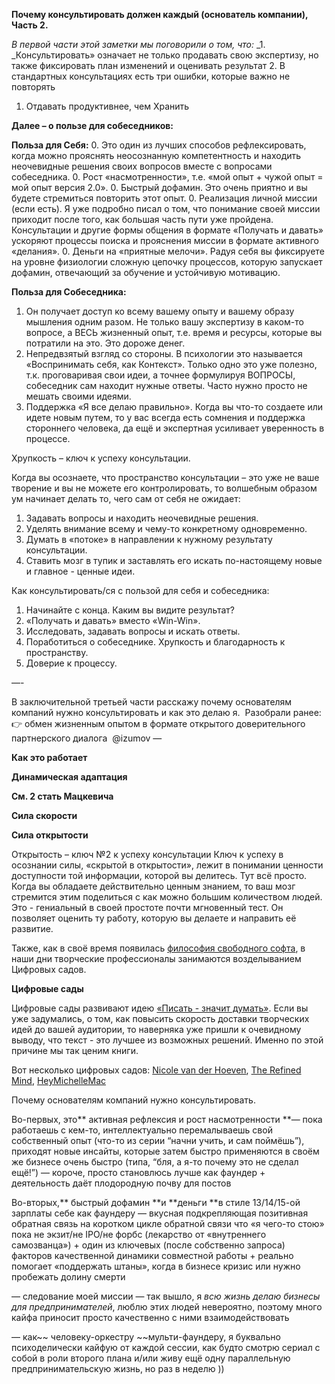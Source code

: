 **Почему консультировать должен каждый (основатель компании), Часть 2.**


_В первой части этой заметки мы поговорили о том, что:_
_1. _Консультировать» означает не только продавать свою экспертизу, но также фиксировать план изменений и оценивать результат
2. В стандартных консультациях есть три ошибки, которые важно не повторять
1. Отдавать продуктивнее, чем Хранить 

**Далее – о пользе для собеседников:**

**Польза для Себя:**
0. Это один из лучших способов рефлексировать, когда можно прояснять неосознанную компетентность и находить неочевидные решения своих вопросов вместе с вопросами собеседника.
0. Рост «насмотренности», т.е. «мой опыт + чужой опыт = мой опыт версия 2.0».
0. Быстрый дофамин. Это очень приятно и вы будете стремиться повторить этот опыт.
0. Реализация личной миссии (если есть). Я уже подробно писал о том, что понимание своей миссии приходит после того, как большая часть пути уже пройдена. Консультации и другие формы общения в формате «Получать и давать» ускоряют процессы поиска и прояснения миссии в формате активного «делания».
0. Деньги на «приятные мелочи». Радуя себя вы фиксируете на уровне физиологии сложную цепочку процессов, которую запускает дофамин, отвечающий за обучение и устойчивую мотивацию.

**Польза для Собеседника:**
1. Он получает доступ ко всему вашему опыту и вашему образу мышления одним разом. Не только вашу экспертизу в каком-то вопросе, а ВЕСЬ жизненный опыт, т.е. время и ресурсы, которые вы потратили на это. Это дороже денег.
2. Непредвзятый взгляд со стороны. В психологии это называется «Воспринимать себя, как Контекст». Только одно это уже полезно, т.к. проговаривая свои идеи, а точнее формулируя ВОПРОСЫ, собеседник сам находит нужные ответы. Часто нужно просто не мешать своими идеями.
3. Поддержка «Я все делаю правильно». Когда вы что-то создаете или идете новым путем, то у вас всегда есть сомнения и поддержка стороннего человека, да ещё и экспертная усиливает уверенность в процессе.

Хрупкость – ключ к успеху консультации.

Когда вы осознаете, что пространство консультации – это уже не ваше творение и вы не можете его контролировать, то волшебным образом ум начинает делать то, чего сам от себя не ожидает:
1. Задавать вопросы и находить неочевидные решения.
2. Уделять внимание всему и чему-то конкретному одновременно.
3. Думать в «потоке» в направлении к нужному результату консультации.
4. Ставить мозг в тупик и заставлять его искать по-настоящему новые и главное - ценные идеи.

Как консультировать/ся с пользой для себя и собеседника:
1. Начинайте с конца. Каким вы видите результат?
2. «Получать и давать» вместо «Win-Win».
3. Исследовать, задавать вопросы и искать ответы.
4. Поpаботиться о собеседнике. Хрупкость и благодарность к пространству.
5. Доверие к процессу.

—-

В заключительной третьей части расскажу почему основателям компаний нужно консультировать и как это делаю я. 
Разобрали ранее:
👉 обмен жизненным опытом в формате открытого доверительного партнерского диалога  @izumov
—

**Как это работает**

**Динамическая адаптация**

**См. 2 стать Мацкевича**

**Сила скорости**

**Сила открытости**

Открытость – ключ №2 к успеху консультации
Ключ к успеху в осознании силы, «скрытой в открытости», лежит в понимании ценности доступности той информации, которой вы делитесь. Тут всё просто. Когда вы обладаете действительно ценным знанием, то ваш мозг стремится этим поделиться с как можно большим количеством людей. Это - гениальный в своей простоте почти мгновенный тест. Он позволяет оценить ту работу, которую вы делаете и направить её развитие.

Также, как в своё время появилась [философия свободного софта](https://ru.wikipedia.org/wiki/Свободное_программное_обеспечение#Философия), в наши дни творческие профессионалы занимаются возделыванием Цифровых садов.

**Цифровые сады**

Цифровые сады развивают идею [«Писать - значит думать»](https://www.thecreativeact.ru/thecreativeact-ru-10-04/notes/productivity/pisat-znachit-dumat/). Если вы уже задумались, о том, как повысить скорость доставки творческих идей до вашей аудитории, то наверняка уже пришли к очевидному выводу, что текст - это лучшее из возможных решений. Именно по этой причине мы так ценим книги.

Вот несколько цифровых садов: [Nicole van der Hoeven](https://nicolevanderhoeven.com/), [The Refined Mind](https://refinedmind.co/), [HeyMichelleMac](https://heymichellemac.com/)





Почему основателям компаний нужно консультировать.

Во-первых, это** активная рефлексия и рост насмотренности **— пока работаешь c кем-то, интеллектуально перемалываешь свой собственный опыт (что-то из серии “начни учить, и сам поймёшь”), приходят новые инсайты, которые затем быстро применяются в своём же бизнесе очень быстро (типа, “бля, а я-то почему это не сделал ещё!”) — короче, просто становлюсь лучше как фаундер + деятельность даёт плодородную почву для постов

Во-вторых,** быстрый дофамин **и **деньги **в стиле 13/14/15-ой зарплаты себе как фаундеру — вкусная подкрепляющая позитивная обратная связь на коротком цикле обратной связи что «я чего-то стою» пока не экзит/не IPO/не форбс (лекарство от «внутреннего самозванца») + один из ключевых (после собственно запроса) факторов качественной динамики совместной работы + реально помогает «поддержать штаны», когда в бизнесе кризис или нужно пробежать долину смерти

— следование моей миссии — так вышло, я _всю жизнь делаю бизнесы для предпринимателей_, люблю этих людей невероятно, поэтому много кайфа приносит просто качественно с ними взаимодействовать

— как~~ человеку-оркестру ~~мульти-фаундеру, я буквально психоделически кайфую от каждой сессии, как будто смотрю сериал с собой в роли второго плана и/или живу ещё одну параллельную предпринимательскую жизнь, но раз в неделю ))
